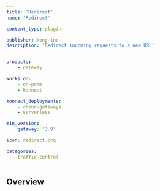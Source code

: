 ```yaml
---
title: 'Redirect'
name: 'Redirect'

content_type: plugin

publisher: kong-inc
description: 'Redirect incoming requests to a new URL'


products:
    - gateway

works_on:
    - on-prem
    - konnect

konnect_deployments:
    - cloud-gateways
    - serverless

min_version:
    gateway: '3.9'

icon: redirect.png

categories:
  - traffic-control
---
```


## Overview
